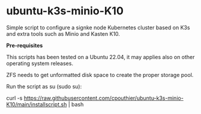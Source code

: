 # ubuntu-k3s-minio-K10
Simple script to configure a signke node Kubernetes cluster based on K3s and extra tools such as Minio and Kasten K10.

**Pre-requisites**

This scripts has been tested on a Ubuntu 22.04, it may applies also on other operating system releases.

ZFS needs to get unformatted disk space to create the proper storage pool.

Run the script as su (sudo su):

curl -s https://raw.githubusercontent.com/cpouthier/ubuntu-k3s-minio-K10/main/installscript.sh | bash
